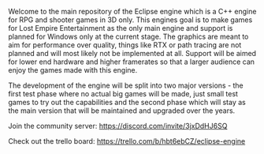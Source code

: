 Welcome to the main repository of the Eclipse engine which is a C++ engine for RPG and shooter games in 3D only. This engines goal is to make games for Lost Empire Entertainment as the only main engine and support is planned for Windows only at the current stage. The graphics are meant to aim for performance over quality, things like RTX or path tracing are not planned and will most likely not be implemented at all. Support will be aimed for lower end hardware and higher framerates so that a larger audience can enjoy the games made with this engine.

The development of the engine will be split into two major versions - the first test phase where no actual big games will be made, just small test games to try out the capabilities and the second phase which will stay as the main version that will be maintained and upgraded over the years.

Join the community server: https://discord.com/invite/3jxDdHJ6SQ

Check out the trello board: https://trello.com/b/hbt6ebCZ/eclipse-engine
